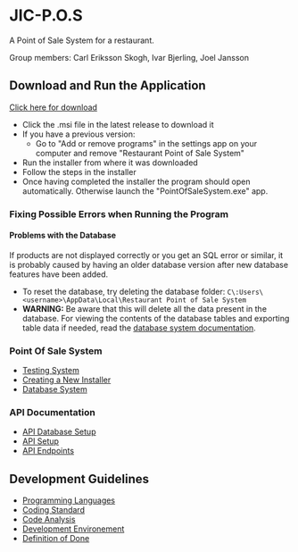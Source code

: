 # JIC-P.O.S
A Point of Sale System for a restaurant.

Group members: Carl Eriksson Skogh, Ivar Bjerling, Joel Jansson

## Download and Run the Application
[Click here for download](https://github.com/NTIG-Uppsala/JIC-P.O.S/releases)
- Click the .msi file in the latest release to download it
- If you have a previous version:
  - Go to "Add or remove programs" in the settings app on your computer and remove "Restaurant Point of Sale System"
- Run the installer from where it was downloaded
- Follow the steps in the installer
- Once having completed the installer the program should open automatically. Otherwise launch the "PointOfSaleSystem.exe" app.

### Fixing Possible Errors when Running the Program
#### Problems with the Database
If products are not displayed correctly or you get an SQL error or similar, it is probably caused by having an older database version after new database features have been added.

- To reset the database, try deleting the database folder: `C\:Users\<username>\AppData\Local\Restaurant Point of Sale System`
- **WARNING:** Be aware that this will delete all the data present in the database. For viewing the contents of the database tables and exporting table data if needed, read the [database system documentation](Documents/databaseSystem.md).

### Point Of Sale System
* [Testing System](Documents/testingSystem.md)
* [Creating a New Installer](Documents/creatingInstaller.md)
* [Database System](Documents/databaseSystem.md)

### API Documentation
* [API Database Setup](Documents/ApiDatabaseSetup.md)
* [API Setup](Documents/ApiSetup.md)
* [API Endpoints](Documents/ApiEndpoints.md)

## Development Guidelines
* [Programming Languages](Documents/programmingLanguages.md)
* [Coding Standard](Documents/codingStandard.md)
* [Code Analysis](Documents/codeAnalysis.md)
* [Development Environement](Documents/developmentEnvironment.md)
* [Definition of Done](Documents/definitionOfDone.md)
